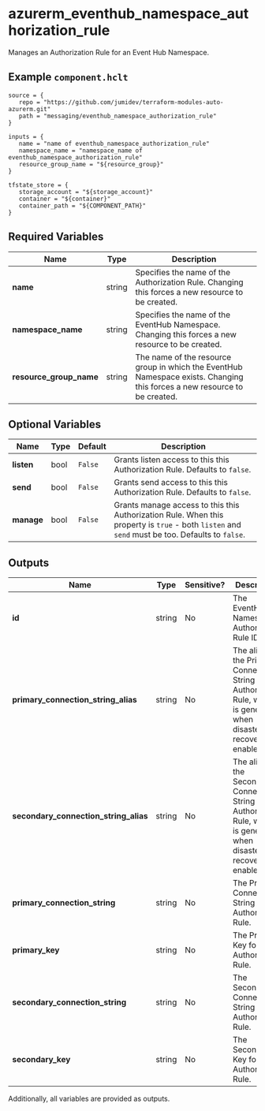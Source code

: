 # azurerm_eventhub_namespace_authorization_rule

Manages an Authorization Rule for an Event Hub Namespace.

## Example `component.hclt`

```hcl
source = {
   repo = "https://github.com/jumidev/terraform-modules-auto-azurerm.git" 
   path = "messaging/eventhub_namespace_authorization_rule" 
}

inputs = {
   name = "name of eventhub_namespace_authorization_rule" 
   namespace_name = "namespace_name of eventhub_namespace_authorization_rule" 
   resource_group_name = "${resource_group}" 
}

tfstate_store = {
   storage_account = "${storage_account}" 
   container = "${container}" 
   container_path = "${COMPONENT_PATH}" 
}

```

## Required Variables

| Name | Type |  Description |
| ---- | --------- |  ----------- |
| **name** | string |  Specifies the name of the Authorization Rule. Changing this forces a new resource to be created. | 
| **namespace_name** | string |  Specifies the name of the EventHub Namespace. Changing this forces a new resource to be created. | 
| **resource_group_name** | string |  The name of the resource group in which the EventHub Namespace exists. Changing this forces a new resource to be created. | 

## Optional Variables

| Name | Type |  Default  |  Description |
| ---- | --------- |  ----------- | ----------- |
| **listen** | bool |  `False`  |  Grants listen access to this this Authorization Rule. Defaults to `false`. | 
| **send** | bool |  `False`  |  Grants send access to this this Authorization Rule. Defaults to `false`. | 
| **manage** | bool |  `False`  |  Grants manage access to this this Authorization Rule. When this property is `true` - both `listen` and `send` must be too. Defaults to `false`. | 



## Outputs

| Name | Type | Sensitive? | Description |
| ---- | ---- | --------- | --------- |
| **id** | string | No  | The EventHub Namespace Authorization Rule ID. | 
| **primary_connection_string_alias** | string | No  | The alias of the Primary Connection String for the Authorization Rule, which is generated when disaster recovery is enabled. | 
| **secondary_connection_string_alias** | string | No  | The alias of the Secondary Connection String for the Authorization Rule, which is generated when disaster recovery is enabled. | 
| **primary_connection_string** | string | No  | The Primary Connection String for the Authorization Rule. | 
| **primary_key** | string | No  | The Primary Key for the Authorization Rule. | 
| **secondary_connection_string** | string | No  | The Secondary Connection String for the Authorization Rule. | 
| **secondary_key** | string | No  | The Secondary Key for the Authorization Rule. | 

Additionally, all variables are provided as outputs.
